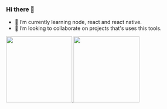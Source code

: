 ### Hi there 👋

<!--
**igordavoli/igordavoli** is a ✨ _special_ ✨ repository because its `README.md` (this file) appears on your GitHub profile.

Here are some ideas to get you started:

- 🔭 I’m currently working on ...
- 🤔 I’m looking for help with ...
- 💬 Ask me about ...
- 📫 How to reach me: ...
- 😄 Pronouns: ...
- ⚡ Fun fact: ...
 -->
- 🌱 I’m currently learning node, react and react native.
- 👯 I’m looking to collaborate on projects that's uses this tools.

<div>
 <a title="Anurag's GitHub stats" href="https://github.com/anuraghazra/github-readme-stats">
   <img height="180em"  src="https://github-readme-stats.vercel.app/api?username=igordavoli&theme=radical" />
   <img height="180em"  src="https://github-readme-stats.vercel.app/api/top-langs/?username=igordavoli&layout=compact&theme=radical&langs_count=10&card_width=455"/>
</div>
